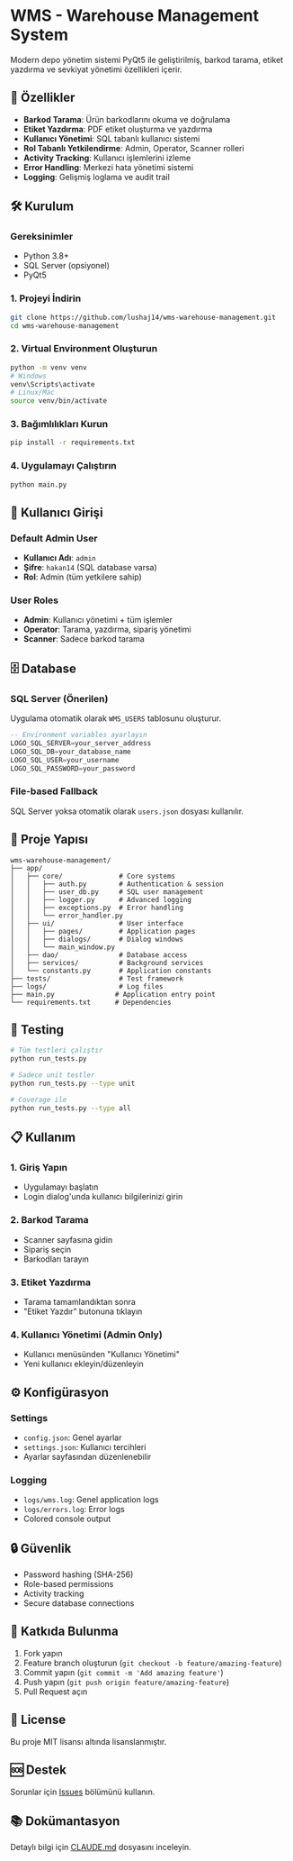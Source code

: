 # WMS - Warehouse Management System

Modern depo yönetim sistemi PyQt5 ile geliştirilmiş, barkod tarama, etiket yazdırma ve sevkiyat yönetimi özellikleri içerir.

## 🚀 Özellikler

- **Barkod Tarama**: Ürün barkodlarını okuma ve doğrulama
- **Etiket Yazdırma**: PDF etiket oluşturma ve yazdırma
- **Kullanıcı Yönetimi**: SQL tabanlı kullanıcı sistemi
- **Rol Tabanlı Yetkilendirme**: Admin, Operator, Scanner rolleri
- **Activity Tracking**: Kullanıcı işlemlerini izleme
- **Error Handling**: Merkezi hata yönetimi sistemi
- **Logging**: Gelişmiş loglama ve audit trail

## 🛠️ Kurulum

### Gereksinimler
- Python 3.8+
- SQL Server (opsiyonel)
- PyQt5

### 1. Projeyi İndirin
```bash
git clone https://github.com/lushaj14/wms-warehouse-management.git
cd wms-warehouse-management
```

### 2. Virtual Environment Oluşturun
```bash
python -m venv venv
# Windows
venv\Scripts\activate
# Linux/Mac
source venv/bin/activate
```

### 3. Bağımlılıkları Kurun
```bash
pip install -r requirements.txt
```

### 4. Uygulamayı Çalıştırın
```bash
python main.py
```

## 👤 Kullanıcı Girişi

### Default Admin User
- **Kullanıcı Adı**: `admin`
- **Şifre**: `hakan14` (SQL database varsa)
- **Rol**: Admin (tüm yetkilere sahip)

### User Roles
- **Admin**: Kullanıcı yönetimi + tüm işlemler
- **Operator**: Tarama, yazdırma, sipariş yönetimi
- **Scanner**: Sadece barkod tarama

## 🗄️ Database

### SQL Server (Önerilen)
Uygulama otomatik olarak `WMS_USERS` tablosunu oluşturur.

```sql
-- Environment variables ayarlayın
LOGO_SQL_SERVER=your_server_address
LOGO_SQL_DB=your_database_name
LOGO_SQL_USER=your_username
LOGO_SQL_PASSWORD=your_password
```

### File-based Fallback
SQL Server yoksa otomatik olarak `users.json` dosyası kullanılır.

## 📁 Proje Yapısı

```
wms-warehouse-management/
├── app/
│   ├── core/              # Core systems
│   │   ├── auth.py        # Authentication & session
│   │   ├── user_db.py     # SQL user management
│   │   ├── logger.py      # Advanced logging
│   │   ├── exceptions.py  # Error handling
│   │   └── error_handler.py
│   ├── ui/                # User interface
│   │   ├── pages/         # Application pages
│   │   ├── dialogs/       # Dialog windows
│   │   └── main_window.py
│   ├── dao/               # Database access
│   ├── services/          # Background services
│   └── constants.py       # Application constants
├── tests/                 # Test framework
├── logs/                  # Log files
├── main.py               # Application entry point
└── requirements.txt      # Dependencies
```

## 🧪 Testing

```bash
# Tüm testleri çalıştır
python run_tests.py

# Sadece unit testler
python run_tests.py --type unit

# Coverage ile
python run_tests.py --type all
```

## 📋 Kullanım

### 1. Giriş Yapın
- Uygulamayı başlatın
- Login dialog'unda kullanıcı bilgilerinizi girin

### 2. Barkod Tarama
- Scanner sayfasına gidin
- Sipariş seçin
- Barkodları tarayın

### 3. Etiket Yazdırma
- Tarama tamamlandıktan sonra
- "Etiket Yazdır" butonuna tıklayın

### 4. Kullanıcı Yönetimi (Admin Only)
- Kullanıcı menüsünden "Kullanıcı Yönetimi"
- Yeni kullanıcı ekleyin/düzenleyin

## ⚙️ Konfigürasyon

### Settings
- `config.json`: Genel ayarlar
- `settings.json`: Kullanıcı tercihleri
- Ayarlar sayfasından düzenlenebilir

### Logging
- `logs/wms.log`: Genel application logs
- `logs/errors.log`: Error logs
- Colored console output

## 🔒 Güvenlik

- Password hashing (SHA-256)
- Role-based permissions
- Activity tracking
- Secure database connections

## 🤝 Katkıda Bulunma

1. Fork yapın
2. Feature branch oluşturun (`git checkout -b feature/amazing-feature`)
3. Commit yapın (`git commit -m 'Add amazing feature'`)
4. Push yapın (`git push origin feature/amazing-feature`)
5. Pull Request açın

## 📝 License

Bu proje MIT lisansı altında lisanslanmıştır.

## 🆘 Destek

Sorunlar için [Issues](https://github.com/lushaj14/wms-warehouse-management/issues) bölümünü kullanın.

## 📚 Dokümantasyon

Detaylı bilgi için [CLAUDE.md](CLAUDE.md) dosyasını inceleyin.